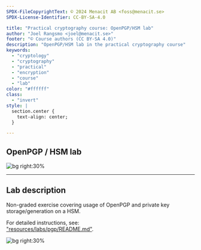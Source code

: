 ```yaml
---
SPDX-FileCopyrightText: © 2024 Menacit AB <foss@menacit.se>
SPDX-License-Identifier: CC-BY-SA-4.0

title: "Practical cryptography course: OpenPGP/HSM lab"
author: "Joel Rangsmo <joel@menacit.se>"
footer: "© Course authors (CC BY-SA 4.0)"
description: "OpenPGP/HSM lab in the practical cryptography course"
keywords:
  - "cryptology"
  - "cryptography"
  - "practical"
  - "encryption"
  - "course"
  - "lab"
color: "#ffffff"
class:
  - "invert"
style: |
  section.center {
    text-align: center;
  }

---
```

<!-- _footer: "%ATTRIBUTION_PREFIX% David Revoy (CC BY 4.0)" -->
## OpenPGP / HSM lab

![bg right:30%](images/39-mechanic.jpg)

---
<!-- _footer: "%ATTRIBUTION_PREFIX% David Revoy (CC BY 4.0)" -->
## Lab description
Non-graded exercise covering usage of OpenPGP and private key storage/generation on a HSM.
  
For detailed instructions, see:  
["resources/labs/pgp/README.md"](%RESOURCES_ARCHIVE%).  

![bg right:30%](images/39-mechanic.jpg)
